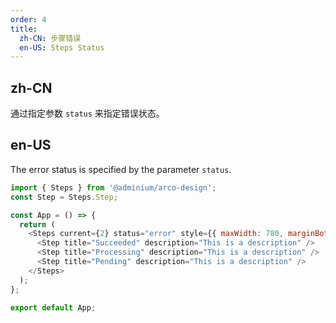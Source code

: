 ```yaml
---
order: 4
title:
  zh-CN: 步骤错误
  en-US: Steps Status
---
```


## zh-CN

通过指定参数 `status` 来指定错误状态。

## en-US

The error status is specified by the parameter `status`.

```js
import { Steps } from '@adminium/arco-design';
const Step = Steps.Step;

const App = () => {
  return (
    <Steps current={2} status="error" style={{ maxWidth: 780, marginBottom: 40 }}>
      <Step title="Succeeded" description="This is a description" />
      <Step title="Processing" description="This is a description" />
      <Step title="Pending" description="This is a description" />
    </Steps>
  );
};

export default App;
```
